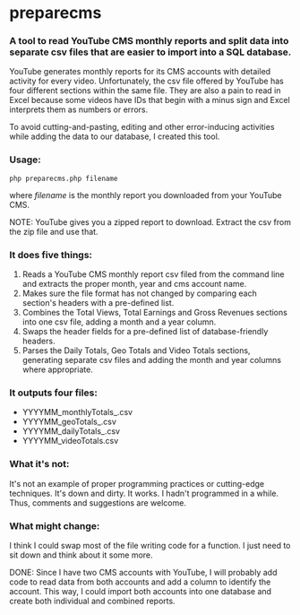 preparecms
==========

### A tool to read YouTube CMS monthly reports and split data into separate csv files that are easier to import into a SQL database.

YouTube generates monthly reports for its CMS accounts with detailed activity for every video. Unfortunately, the csv file offered by YouTube has four different sections within the same file. They are also a pain to read in Excel because some videos have IDs that begin with a minus sign and Excel interprets them as numbers or errors.

To avoid cutting-and-pasting, editing and other error-inducing activities while adding the data to our database, I created this tool.

### Usage:

`php preparecms.php filename`

where *filename* is the monthly report you downloaded from your YouTube CMS.

NOTE: YouTube gives you a zipped report to download. Extract the csv from the zip file and use that.

### It does five things:

1. Reads a YouTube CMS monthly report csv filed from the command line and extracts the proper month, year and cms account name.
2. Makes sure the file format has not changed by comparing each section's headers with a pre-defined list.
3. Combines the Total Views, Total Earnings and Gross Revenues sections into one csv file, adding a month and a year column.
4. Swaps the header fields for a pre-defined list of database-friendly headers.
5. Parses the Daily Totals, Geo Totals and Video Totals sections, generating separate csv files and adding the month and year columns where appropriate.

### It outputs four files:

* YYYYMM_monthlyTotals_.csv
* YYYYMM_geoTotals_.csv
* YYYYMM_dailyTotals_.csv
* YYYYMM_videoTotals.csv

### What it's not:

It's not an example of proper programming practices or cutting-edge techniques. It's down and dirty. It works. I hadn't programmed in a while. Thus, comments and suggestions are welcome.

### What might change:

I think I could swap most of the file writing code for a function. I just need to sit down and think about it some more.

DONE: Since I have two CMS accounts with YouTube, I will probably add code to read data from both accounts and add a column to identify the account. This way, I could import both accounts into one database and create both individual and combined reports.